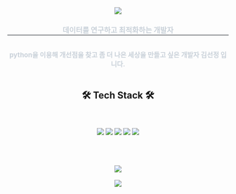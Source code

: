 
<!--
**hartkim/hartkim** is a ✨ _special_ ✨ repository because its `README.md` (this file) appears on your GitHub profile.

Here are some ideas to get you started:

- 🔭 I’m currently working on ...
- 🌱 I’m currently learning ...
- 👯 I’m looking to collaborate on ...
- 🤔 I’m looking for help with ...
- 💬 Ask me about ...
- 📫 How to reach me: ...
- 😄 Pronouns: ...
- ⚡ Fun fact: ...
Do
knOw
Real
Analyst
김선정?
- E3A6AE 맘에드는 핑크색
-->
  
<div align= "center">
    <img src="https://capsule-render.vercel.app/api?type=waving&color=F8E2CF&height=240&text=DORA&fontSize=120&fontColor=363636&fontAlign=40&fontAlignY=35&desc=Data%20Optimization%20Research%20Analyst%20김선정&descAlign=60&animation=blink" />
</div>

<div align= "center"> 
    <h3 style="border-bottom: 1px solid #21262d; color: #c9d1d9;"> 데이터를 연구하고 최적화하는 개발자 </h3>  <br>
    <div style="font-weight: 700; font-size: 15px; text-align: center; color: #c9d1d9;"> python을 이용해 개선점을 찾고 좀 더 나은 세상을 만들고 싶은 개발자 김선정 입니다. </div> <br>
</div>

<h2 align="center"> 🛠 Tech Stack 🛠 </h2><br>
<h6 align="center"> <img src="https://img.shields.io/badge/Python-3766AB?style=flat-square&logo=Python&logoColor=white"/>
    <img src="https://img.shields.io/badge/MySQL-4479A1?style=flat-square&logo=MySQL&logoColor=white"/> 
    <img src="https://img.shields.io/badge/PowerBI-F2C811?style=flat-square&logo=PowerBI&logoColor=yellow"/> 
    <img src="https://img.shields.io/badge/Slack-4A154B?style=flat-square&logo=Slack&logoColor=red"/> 
    <img src="https://img.shields.io/badge/Visual Studio Code-007ACC?style=flat-square&logo=Visual Studio Code&logoColor=white"/>
</h6><br><br>

<div align= "center">
    <img src="https://github-readme-stats.vercel.app/api/top-langs/?username=hartkim&layout=compact">
    <br>
    <br>
    <img src="https://github-readme-stats.vercel.app/api?username=hartkim&show_icons=true">
</div> 

